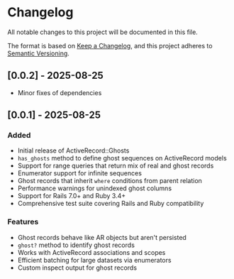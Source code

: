 # Changelog

All notable changes to this project will be documented in this file.

The format is based on [Keep a Changelog](https://keepachangelog.com/en/1.0.0/),
and this project adheres to [Semantic Versioning](https://semver.org/spec/v2.0.0.html).

## [0.0.2] - 2025-08-25

- Minor fixes of dependencies

## [0.0.1] - 2025-08-25

### Added
- Initial release of ActiveRecord::Ghosts
- `has_ghosts` method to define ghost sequences on ActiveRecord models
- Support for range queries that return mix of real and ghost records
- Enumerator support for infinite sequences
- Ghost records that inherit `where` conditions from parent relation
- Performance warnings for unindexed ghost columns
- Support for Rails 7.0+ and Ruby 3.4+
- Comprehensive test suite covering Rails and Ruby compatibility

### Features
- Ghost records behave like AR objects but aren't persisted
- `ghost?` method to identify ghost records
- Works with ActiveRecord associations and scopes
- Efficient batching for large datasets via enumerators
- Custom inspect output for ghost records
